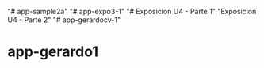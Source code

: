 "# app-sample2a" 
"# app-expo3-1" 
"# Exposicion U4 - Parte 1" 
"Exposicion U4 - Parte 2" 
"# app-gerardocv-1" 
# app-gerardo1
